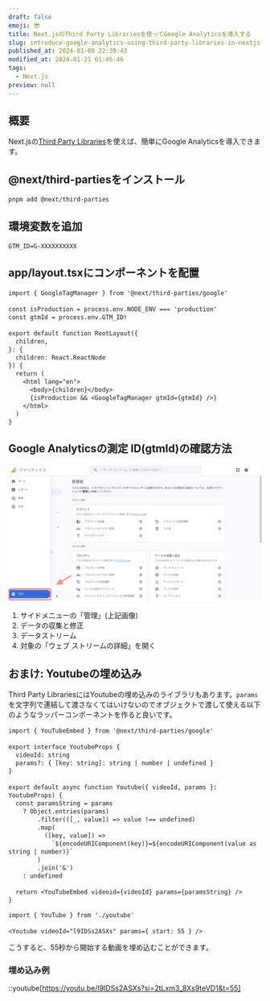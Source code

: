 ```yaml
---
draft: false
emoji: 😎
title: Next.jsのThird Party Librariesを使ってGoogle Analyticsを導入する
slug: introduce-google-analytics-using-third-party-libraries-in-nextjs
published_at: 2024-01-08 22:39:43
modified_at: 2024-01-21 01:46:46
tags:
  - Next.js
preview: null
---
```


## 概要

Next.jsの[Third Party Libraries](https://nextjs.org/docs/app/building-your-application/optimizing/third-party-libraries)を使えば、簡単にGoogle Analyticsを導入できます。

## @next/third-partiesをインストール

```sh:Terminal
pnpm add @next/third-parties
```

## 環境変数を追加

```sh:.env
GTM_ID=G-XXXXXXXXXX
```

## app/layout.tsxにコンポーネントを配置

```typescript:app/layout.tsx
import { GoogleTagManager } from '@next/third-parties/google'

const isProduction = process.env.NODE_ENV === 'production'
const gtmId = process.env.GTM_ID!

export default function RootLayout({
  children,
}: {
  children: React.ReactNode
}) {
  return (
    <html lang="en">
      <body>{children}</body>
      {isProduction && <GoogleTagManager gtmId={gtmId} />}
    </html>
  )
}
```

## Google Analyticsの測定 ID(gtmId)の確認方法

![サイドメニューの「管理」](/assets/2024-01-08-next.jsのthird-party-librariesを使ってgoogle-analyticsを導入する.webp)

1. サイドメニューの「管理」(上記画像)
2. データの収集と修正
3. データストリーム
4. 対象の「ウェブ ストリームの詳細」を開く

## おまけ: Youtubeの埋め込み

Third Party LibrariesにはYoutubeの埋め込みのライブラリもあります。`params` を文字列で連結して渡さなくてはいけないのでオブジェクトで渡して使える以下のようなラッパーコンポーネントを作ると良いです。

```tsx:youtube.tsx
import { YouTubeEmbed } from '@next/third-parties/google'

export interface YoutubeProps {
  videoId: string
  params?: { [key: string]: string | number | undefined }
}

export default async function Youtube({ videoId, params }: YoutubeProps) {
  const paramsString = params
    ? Object.entries(params)
        .filter(([_, value]) => value !== undefined)
        .map(
          ([key, value]) =>
            `${encodeURIComponent(key)}=${encodeURIComponent(value as string | number)}`
        )
        .join('&')
    : undefined

  return <YouTubeEmbed videoid={videoId} params={paramsString} />
}
```

```tsx:使い方
import { YouTube } from './youtube'

<Youtube videoId="l9IDSs2ASXs" params={ start: 55 } />
```

こうすると、55秒から開始する動画を埋め込むことができます。

### 埋め込み例

::youtube[https://youtu.be/l9IDSs2ASXs?si=2tLxm3_8Xs9teVD1&t=55]
